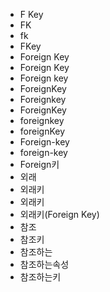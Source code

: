 ﻿- F Key
- FK
- fk
- FKey
- Foreign Key
- Foreign Key
- Foreign key
- ForeignKey
- Foreignkey
- ForeignKey
- foreignkey
- foreignKey
- Foreign-key
- foreign-key
- Foreign키
- 외래
- 외래키
- 외래키
- 외래키(Foreign Key)
- 참조
- 참조키
- 참조하는
- 참조하는속성
- 참조하는키
